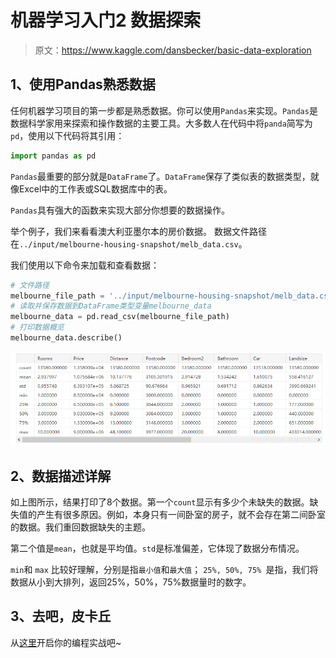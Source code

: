 # 机器学习入门2 数据探索

> 原文：https://www.kaggle.com/dansbecker/basic-data-exploration

## 1、使用Pandas熟悉数据
任何机器学习项目的第一步都是熟悉数据。你可以使用`Pandas`来实现。`Pandas`是数据科学家用来探索和操作数据的主要工具。大多数人在代码中将`panda`简写为`pd`，使用以下代码将其引用：
```python
import pandas as pd
```
`Pandas`最重要的部分就是`DataFrame`了。`DataFrame`保存了类似表的数据类型，就像Excel中的工作表或SQL数据库中的表。

`Pandas`具有强大的函数来实现大部分你想要的数据操作。

举个例子，我们来看看澳大利亚墨尔本的房价数据。
数据文件路径在`../input/melbourne-housing-snapshot/melb_data.csv`。

我们使用以下命令来加载和查看数据：
```python
# 文件路径
melbourne_file_path = '../input/melbourne-housing-snapshot/melb_data.csv'
# 读取并保存数据到DataFrame类型变量melbourne_data
melbourne_data = pd.read_csv(melbourne_file_path) 
# 打印数据概览
melbourne_data.describe()
```

![在这里插入图片描述](./img/2.1.png)

## 2、数据描述详解
如上图所示，结果打印了8个数据。第一个`count`显示有多少个未缺失的数据。缺失值的产生有很多原因。例如，本身只有一间卧室的房子，就不会存在第二间卧室的数据。我们重回数据缺失的主题。

第二个值是`mean`，也就是平均值。`std`是标准偏差，它体现了数据分布情况。

`min`和 `max` 比较好理解，分别是指`最小值`和`最大值`；
 `25%, 50%, 75% `是指，我们将数据从小到大排列，返回25%，50%，75%数据量时的数字。

## 3、去吧，皮卡丘
从[这里](https://www.kaggle.com/kernels/fork/1258954)开启你的编程实战吧~


